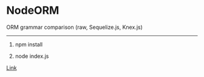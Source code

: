 # NodeORM
ORM grammar comparison (raw, Sequelize.js, Knex.js)

---

1. npm install

2. node index.js

[Link](https://cjstk7168.github.io/2019-04-29/Node%EC%97%90%EC%84%9C-ORM-%EC%82%AC%EC%9A%A9%ED%95%98%EA%B8%B0/)
